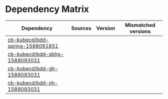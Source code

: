 # Dependency Matrix

Dependency | Sources | Version | Mismatched versions
---------- | ------- | ------- | -------------------
[cb-kubecd/bdd-spring-1588091851](https://github.com/cb-kubecd/bdd-spring-1588091851.git) |  | []() | 
[cb-kubecd/bdd-sbhg-1588093031](https://github.com/cb-kubecd/bdd-sbhg-1588093031.git) |  | []() | 
[cb-kubecd/bdd-gh-1588093031](https://github.com/cb-kubecd/bdd-gh-1588093031.git) |  | []() | 
[cb-kubecd/bdd-nh-1588093031](https://github.com/cb-kubecd/bdd-nh-1588093031.git) |  | []() | 
